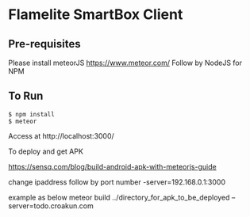 # Flamelite SmartBox Client

## Pre-requisites
Please install meteorJS https://www.meteor.com/
Follow by NodeJS for NPM
## To Run
```console
$ npm install
$ meteor
```
Access at http://localhost:3000/


To deploy and get APK

https://sensq.com/blog/build-android-apk-with-meteorjs-guide

change ipaddress follow by port number
-server=192.168.0.1:3000

example as below
meteor build ../directory_for_apk_to_be_deployed –server=todo.croakun.com
